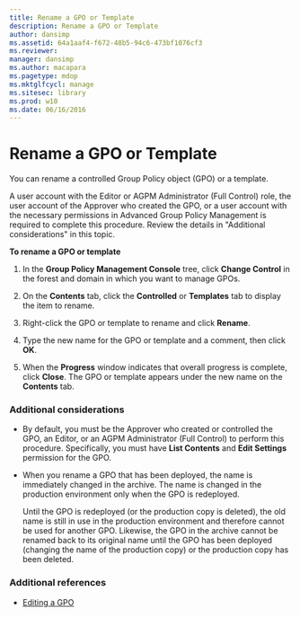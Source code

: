 ```yaml
---
title: Rename a GPO or Template
description: Rename a GPO or Template
author: dansimp
ms.assetid: 64a1aaf4-f672-48b5-94c6-473bf1076cf3
ms.reviewer: 
manager: dansimp
ms.author: macapara
ms.pagetype: mdop
ms.mktglfcycl: manage
ms.sitesec: library
ms.prod: w10
ms.date: 06/16/2016
---
```



# Rename a GPO or Template


You can rename a controlled Group Policy object (GPO) or a template.

A user account with the Editor or AGPM Administrator (Full Control) role, the user account of the Approver who created the GPO, or a user account with the necessary permissions in Advanced Group Policy Management is required to complete this procedure. Review the details in "Additional considerations" in this topic.

**To rename a GPO or template**

1.  In the **Group Policy Management Console** tree, click **Change Control** in the forest and domain in which you want to manage GPOs.

2.  On the **Contents** tab, click the **Controlled** or **Templates** tab to display the item to rename.

3.  Right-click the GPO or template to rename and click **Rename**.

4.  Type the new name for the GPO or template and a comment, then click **OK**.

5.  When the **Progress** window indicates that overall progress is complete, click **Close**. The GPO or template appears under the new name on the **Contents** tab.

### Additional considerations

-   By default, you must be the Approver who created or controlled the GPO, an Editor, or an AGPM Administrator (Full Control) to perform this procedure. Specifically, you must have **List Contents** and **Edit Settings** permission for the GPO.

-   When you rename a GPO that has been deployed, the name is immediately changed in the archive. The name is changed in the production environment only when the GPO is redeployed.

    Until the GPO is redeployed (or the production copy is deleted), the old name is still in use in the production environment and therefore cannot be used for another GPO. Likewise, the GPO in the archive cannot be renamed back to its original name until the GPO has been deployed (changing the name of the production copy) or the production copy has been deleted.

### Additional references

-   [Editing a GPO](editing-a-gpo.md)

 

 





